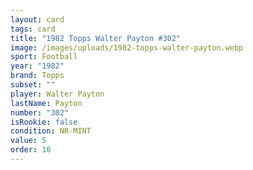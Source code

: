 ```yaml
---
layout: card
tags: card
title: "1982 Topps Walter Payton #302"
image: /images/uploads/1982-topps-walter-payton.webp
sport: Football
year: "1982"
brand: Topps
subset: ""
player: Walter Payton
lastName: Payton
number: "302"
isRookie: false
condition: NR-MINT
value: 5
order: 10
---
```

